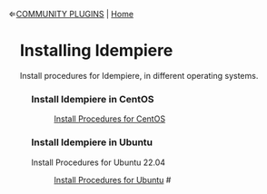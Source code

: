 &lArr;[COMMUNITY PLUGINS](../../../README.md) | [Home](../../../README.md)

<div style="padding-left: 20px;">

# Installing Idempiere
Install procedures for Idempiere, in different operating systems.
<div style="padding-left: 20px;">

### Install Idempiere in CentOS

<div style="padding-left: 40px;">

[Install Procedures for CentOS](./installIdempiereCentOS/README_installCentOS.md) 
</div>

### Install Idempiere in Ubuntu
Install Procedures for Ubuntu 22.04
<div style="padding-left: 40px;">

[Install Procedures for Ubuntu](./installIdempiereUbuntu2204/README_installUbuntu2204.md) # 

</div>


</div>

